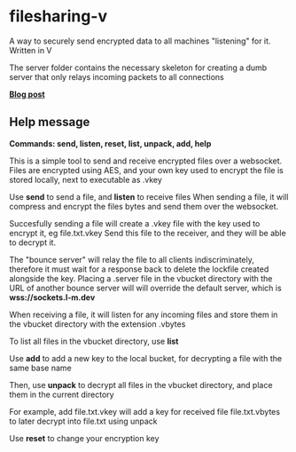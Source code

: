 # filesharing-v
A way to securely send encrypted data to all machines "listening" for it. Written in V

The server folder contains the necessary skeleton for creating a dumb server that only relays incoming packets to all connections

[**Blog post**](https://blog.l-m.dev/C-is-how-old-now-Learning-the-V-programming-language-90f5f9e9c22f461ea88667ab3371f676)

## Help message

**Commands: send, listen, reset, list, unpack, add, help**

This is a simple tool to send and receive encrypted files over a websocket.
Files are encrypted using AES, and your own key used to encrypt the file is 
stored locally, next to executable as .vkey

Use **send** to send a file, and **listen** to receive files
When sending a file, it will compress and encrypt the files bytes and send 
them over the websocket.

Succesfully sending a file will create a .vkey file with the key used to
encrypt it, eg file.txt.vkey
Send this file to the receiver, and they will be able to decrypt it.

The "bounce server" will relay the file to all clients indiscriminately, 
therefore it must wait for a response back to delete the lockfile created 
alongside the key. Placing a .server file in the vbucket directory with
the URL of another bounce server will will override the default server,
which is **wss://sockets.l-m.dev**

When receiving a file, it will listen for any incoming files and store them 
in the vbucket directory with the extension .vbytes

To list all files in the vbucket directory, use **list**

Use **add** to add a new key to the local bucket, for decrypting a file with 
the same base name

Then, use **unpack** to decrypt all files in the vbucket directory, and place 
them in the current directory

For example, add file.txt.vkey will add a key for received file file.txt.vbytes 
to later decrypt into file.txt using unpack

Use **reset** to change your encryption key
